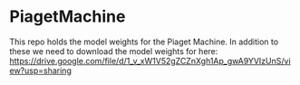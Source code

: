 # PiagetMachine

This repo holds the model weights for the Piaget Machine. In addition to these we need to download the model weights for here: https://drive.google.com/file/d/1_v_xW1V52gZCZnXgh1Ap_gwA9YVIzUnS/view?usp=sharing

